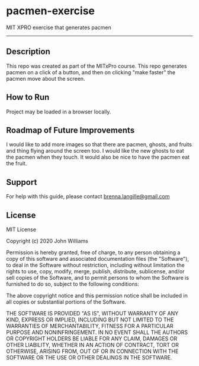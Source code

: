 # pacmen-exercise
MIT XPRO exercise that generates pacmen

***

## Description
This repo was created as part of the MITxPro course.
This repo generates pacmen on a click of a button, and then on clicking "make faster" the pacmen move about the screen.

## How to Run
Project may be loaded in a browser locally. 

## Roadmap of Future Improvements
I would like to add more images so that there are pacmen, ghosts, and fruits and thing flying around the screen too.
I would like the new ghosts to eat the pacmen when they touch.
It would also be nice to have the pacmen eat the fruit.

## Support
For help with this guide, please contact brenna.langille@gmail.com

## License

MIT License

Copyright (c) 2020 John Williams

Permission is hereby granted, free of charge, to any person obtaining a copy of this software and associated documentation files (the "Software"), to deal in the Software without restriction, including without limitation the rights to use, copy, modify, merge, publish, distribute, sublicense, and/or sell copies of the Software, and to permit persons to whom the Software is furnished to do so, subject to the following conditions:

The above copyright notice and this permission notice shall be included in all copies or substantial portions of the Software.

THE SOFTWARE IS PROVIDED "AS IS", WITHOUT WARRANTY OF ANY KIND, EXPRESS OR IMPLIED, INCLUDING BUT NOT LIMITED TO THE WARRANTIES OF MERCHANTABILITY, FITNESS FOR A PARTICULAR PURPOSE AND NONINFRINGEMENT. IN NO EVENT SHALL THE AUTHORS OR COPYRIGHT HOLDERS BE LIABLE FOR ANY CLAIM, DAMAGES OR OTHER LIABILITY, WHETHER IN AN ACTION OF CONTRACT, TORT OR OTHERWISE, ARISING FROM, OUT OF OR IN CONNECTION WITH THE SOFTWARE OR THE USE OR OTHER DEALINGS IN THE SOFTWARE.